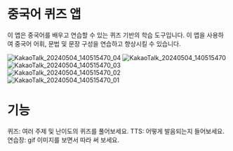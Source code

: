 # 중국어 퀴즈 앱
이 앱은 중국어를 배우고 연습할 수 있는 퀴즈 기반의 학습 도구입니다. 이 앱을 사용하여 중국어 어휘, 문법 및 문장 구성을 연습하고 향상시킬 수 있습니다.

![KakaoTalk_20240504_140515470_04](https://github.com/leolyoo/ChineseEducator/assets/44722792/989d614a-4b29-4d33-abb8-b6c8f8d1cc4c)
![KakaoTalk_20240504_140515470](https://github.com/leolyoo/ChineseEducator/assets/44722792/8d95d20f-bb4a-4553-b68b-246b54a5fbf8)
![KakaoTalk_20240504_140515470_03](https://github.com/leolyoo/ChineseEducator/assets/44722792/4abcbdb8-a040-4102-bc96-6dbf9bdbbb75)
![KakaoTalk_20240504_140515470_02](https://github.com/leolyoo/ChineseEducator/assets/44722792/d064ddd9-34b5-4070-97ee-f1b45b6e38ba)
![KakaoTalk_20240504_140515470_01](https://github.com/leolyoo/ChineseEducator/assets/44722792/9f8a304f-75c4-4045-b2e0-e3c51016b171)


# 기능
퀴즈: 여러 주제 및 난이도의 퀴즈를 풀어보세요.
TTS: 어떻게 발음되는지 들어보세요.
연습장: gif 이미지를 보면서 따라 써 보세요.
